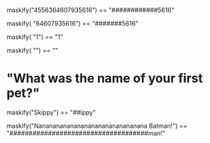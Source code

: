 maskify("4556364607935616") == "############5616"

maskify(     "64607935616") ==      "#######5616"

maskify(               "1") ==                "1"

maskify(                "") ==                 ""

# "What was the name of your first pet?"
maskify("Skippy")                                   == "##ippy"

maskify("Nananananananananananananananana Batman!") == "####################################man!"
